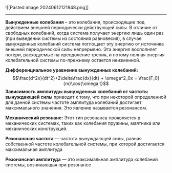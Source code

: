  ![[Pasted image 20240612121848.png]]

---

**Вынужденные колебания** – это колебания, происходящие под действием внешней периодически действующей силы. В отличие от свободных колебаний, когда система получает энергию лишь один раз (при выведении системы из состояния равновесия), в случае вынужденных колебаний система поглощает эту энергию от источника внешней периодической силы непрерывно. Эта энергия восполняет потери, расходуемые на преодоление трения, и потому полная энергия колебательной системы по-прежнему остается неизменной.

**Дифференциальное уравнение вынужденных колебаний:** $$\frac{d^2x}{dt^2}+2\delta\frac{dx}{dt} + \omega^2_0x = \frac{F_0}{m}\cos{\omega t}$$
**Зависимость амплитуды вынужденных колебаний от частоты вынуждающей силы** приводит к тому, что при некоторой определенной для данной системы частоте амплитуда колебаний достигает максимального значения. Это явление называется резонансом.

**Механический резонанс:** Этот тип резонанса проявляется в механических системах, таких как колебания пружины, маятника или механических конструкций.

**Резонансная частота** — частота вынуждающей силы, равная собственной частоте
колебательной системы, при которой достигается максимальная амплитуда

**Резонансная амплитуда** — это максимальная амплитуда колебаний системы, возникающая при резонансе

